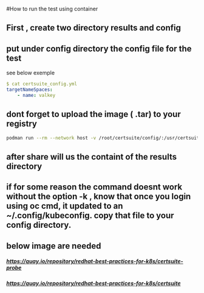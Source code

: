 #How to run the test using container 

## First , create two directory results and config 
## put under config directory the config file for the test 
see below exemple 

```yaml
$ cat certsuite_config.yml 
targetNameSpaces:
    - name: valkey

```

## dont forget to upload the image ( .tar) to your registry 


```bash
podman run --rm --network host -v /root/certsuite/config/:/usr/certsuite/config/:Z -v /root/certsuite/results/:/usr/certsuite/results/:Z quay.io/redhat-best-practices-for-k8s/certsuite:latest certsuite run -l all  -k /usr/certsuite/config/kubeconfig -c /usr/certsuite/config/certsuite_config.yml -o /usr/certsuite/results –intrusive=false --certsuite-probe-image quay.io/redhat-best-practices-for-k8s/certsuite-probe:latest
```

## after share will us the containt of the results directory 

## if for some reason the command doesnt work without the option -k , know that once you login using oc cmd, it updated to an ~/.config/kubeconfig.  copy that file to your config directory. 


## below image are needed 

##### https://quay.io/repository/redhat-best-practices-for-k8s/certsuite-probe

#####  https://quay.io/repository/redhat-best-practices-for-k8s/certsuite
